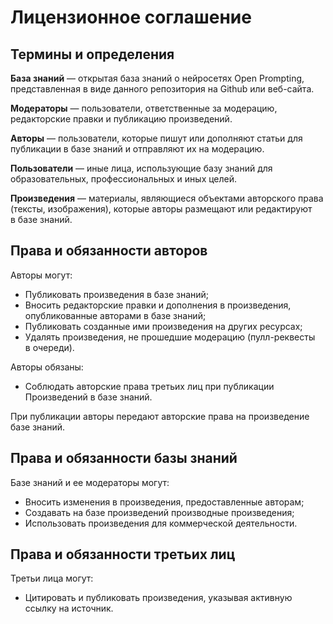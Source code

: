 # Лицензионное соглашение

## Термины и определения

**База знаний** — открытая база знаний о нейросетях Open Prompting, представленная в виде данного репозитория на Github или веб-сайта.

**Модераторы** — пользователи, ответственные за модерацию, редакторские правки и публикацию произведений.

**Авторы** — пользователи, которые пишут или дополняют статьи для публикации в базе знаний и отправляют их на модерацию.

**Пользователи** — иные лица, использующие базу знаний для образовательных, профессиональных и иных целей.

**Произведения** — материалы, являющиеся объектами авторского права (тексты, изображения), которые авторы размещают или редактируют в базе знаний.

## Права и обязанности авторов
Авторы могут:
  * Публиковать произведения в базе знаний;
  * Вносить редакторские правки и дополнения в произведения, опубликованные авторами в базе знаний;
  * Публиковать созданные ими произведения на других ресурсах;
  * Удалять произведения, не прошедшие модерацию (пулл-реквесты в очереди).

Авторы обязаны:
  * Соблюдать авторские права третьих лиц при публикации Произведений в базе знаний.

При публикации авторы передают авторские права на произведение базе знаний.

## Права и обязанности базы знаний
Базе знаний и ее модераторы могут:
  * Вносить изменения в произведения, предоставленные авторам;
  * Создавать на базе произведений производные произведения;
  * Использовать произведения для коммерческой деятельности.

## Права и обязанности третьих лиц
Третьи лица могут:
  * Цитировать и публиковать произведения, указывая активную ссылку на источник.
